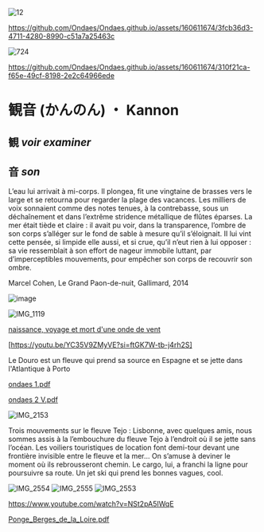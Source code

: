 ![12](https://github.com/Ondaes/Ondaes.github.io/assets/160611674/35df982f-2fad-42c1-b6c6-e0a06f2dc4d7)

https://github.com/Ondaes/Ondaes.github.io/assets/160611674/3fcb36d3-4711-4280-8990-c51a7a25463c


![724](https://github.com/Ondaes/Ondaes.github.io/assets/160611674/c6e692f1-b968-4700-9a0f-a109e452362d)


https://github.com/Ondaes/Ondaes.github.io/assets/160611674/310f21ca-f65e-49cf-8198-2e2c64966ede



# 観音 (かんのん) ・ Kannon

## 観 _voir examiner_ 
## 音 _son_ 





L’eau lui arrivait à mi-corps. Il plongea, fit une vingtaine de brasses vers le large et se retourna pour regarder la plage des vacances. Les milliers de voix sonnaient comme des notes tenues, à la contrebasse, sous un déchaînement et dans l’extrême stridence métallique de flûtes éparses. La mer était tiède et claire : il avait pu voir, dans la transparence, l’ombre de son corps s’alléger sur le fond de sable à mesure qu’il s’éloignait. II lui vint cette pensée, si limpide elle aussi, et si crue, qu’il n’eut rien à lui opposer : sa vie ressemblait à son effort de nageur immobile luttant, par d’imperceptibles mouvements, pour empêcher son corps de recouvrir son ombre.

Marcel Cohen, Le Grand Paon-de-nuit, Gallimard, 2014


![image](https://github.com/Ondaes/Ondaes.github.io/assets/160611674/a996ef4d-8780-42c0-9c47-66472c0147d4)

![IMG_1119](https://github.com/Ondaes/Ondaes.github.io/assets/160611674/a2328cf4-b191-42c8-85c9-2c93538cae75)

[naissance, voyage et mort d'une onde de vent](https://vimeo.com/933193001?share=copy)

[https://youtu.be/YC35V9ZMyVE?si=ftGK7W-tb-j4rh2S]

Le Douro est un fleuve qui prend sa source en Espagne et se jette dans l'Atlantique à Porto 

[ondaes 1.pdf](https://github.com/Ondaes/Ondaes.github.io/files/15140502/ondaes.1.pdf)

[ondaes 2 V.pdf](https://github.com/Ondaes/Ondaes.github.io/files/15140505/ondaes.2.V.pdf)

![IMG_2153](https://github.com/Ondaes/Ondaes.github.io/assets/160611674/ad80f46e-27e4-49dd-b460-c7a716141631)

Trois mouvements sur le fleuve Tejo :
Lisbonne, avec quelques amis, nous sommes assis à la l’embouchure du fleuve Tejo à l’endroit où il se jette sans l’océan.
Les voiliers touristiques de location font demi-tour devant une frontière invisible entre le fleuve et la mer... On s’amuse à deviner le moment où ils rebrousseront chemin. 
Le cargo, lui, a franchi la ligne pour poursuivre sa route.
Un jet ski qui prend les bonnes vagues, cool.

![IMG_2554](https://github.com/Ondaes/Ondaes.github.io/assets/160611674/90ba8294-cb96-47e5-88c5-4dff8d59c6ea)
![IMG_2555](https://github.com/Ondaes/Ondaes.github.io/assets/160611674/8e218366-7afc-46d2-bda9-cfd40d9a2277)
![IMG_2553](https://github.com/Ondaes/Ondaes.github.io/assets/160611674/3523d376-ee5b-4993-875d-261f42521c3c)

https://www.youtube.com/watch?v=NSt2pA5IWqE

[Ponge_Berges_de_la_Loire.pdf](https://github.com/user-attachments/files/15512183/Ponge_Berges_de_la_Loire.pdf)
